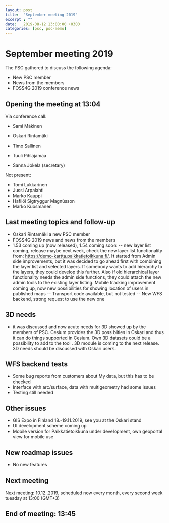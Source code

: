 ```yaml
---
layout: post
title:  "September meeting 2019"
excerpt : ""
date:   2019-08-12 13:00:00 +0300
categories: [psc, psc-memo]
---
```


# September meeting 2019

The PSC gathered to discuss the following agenda:

- New PSC member
- News from the members
- FOSS4G 2019 conference news

## Opening the meeting at 13:04

Via conference call:

- Sami Mäkinen
- Oskari Rintamäki
- Timo Sallinen
- Tuuli Pihlajamaa

- Sanna Jokela (secretary)

Not present:

- Tomi Lukkarinen
- Jussi Arpalahti
- Marko Kauppi
- Hafliði Sigtryggur Magnússon
- Marko Kuosmanen

## Last meeting topics and follow-up

- Oskari Rintamäki a new PSC member
- FOSS4G 2019 news and news from the members
- 1.53 coming up (now released), 1.54 coming soon:
-- new layer list coming, release maybe next week, check the new layer list functionality from: https://demo-kartta.paikkatietoikkuna.fi/. It started from Admin side improvements, but it was decided to go ahead first with combining the layer list and selected layers. If somebody wants to add hierarchy to the layers, they could develop this further. Also if old hierarchical layer functionality needs the admin side functions, they could attach the new admin tools to the existing layer listing. 
Mobile tracking improvement coming up, now new possibilities for showing location of users in published maps
-- Transport code available, but not tested
-- New WFS backend, strong request to use the new one

## 3D needs

- it was discussed and now acute needs for 3D showed up by the members of PSC. Cesium provides the 3D possiblities in Oskari and thus it can do things supported in Cesium. Own 3D datasets could be a possibility to add to the tool . 3D module is coming to the next release. 3D needs should be discussed with Oskari users.

## WFS backend tests

- Some bug reports from customers about My data, but this has to be checked
- Interface with arc/surface, data with multigeometry had some issues
- Testing still needed

## Other issues

- GIS Expo in Finland 18.-19.11.2019, see you at the Oskari stand
- UI development scheme coming up
- Mobile version for Paikkatietoikkuna under development, own geoportal view for mobile use

## New roadmap issues

- No new features

## Next meeting

Next meeting: 10.12..2019, scheduled now every month, every second week tuesday at 13:00 (GMT+3)

## End of meeting: 13:45
